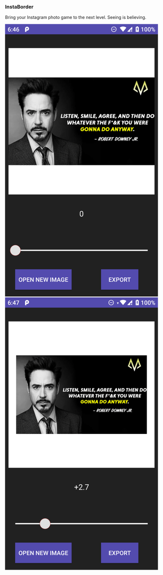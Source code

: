 ### InstaBorder

Bring your Instagram photo game to the next level. Seeing is believing.

![Screenshot 1](/images/screenshot_1.png)
![Screenshot 2](/images/screenshot_2.png)

